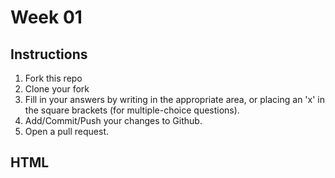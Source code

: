 # Week 01

## Instructions

1. Fork this repo
2. Clone your fork
3. Fill in your answers by writing in the appropriate area, or placing an 'x' in
the square brackets (for multiple-choice questions).
4. Add/Commit/Push your changes to Github.
5. Open a pull request.

## HTML

<!--### Question #1

What does it mean for an HTML tag to be "semantic"? Give an example of a short snippet of HTML written using semantic tags and non-semantic tags.

Semantic tags are HTML tags whose names clearly describe their content.  These tags help the developer separate content structure from styling.  For example, the <footer> tag defines footer content:

	<footer>This content goes in the footer.</footer>

Non-semantic tags do not describe their content and sometimes focus on content styling.  An example is the <b> tag, which is used to create the bold text:

	<footer><b>This footer content is now bold.</b></footer>

### Question #2

What is the purpose of the `alt` attribute? e.g:

```html
<img src='https://jesse.sh/img/me.jpg' alt='Jesse Shawl'/>
```

The 'alt' attribute provides alternative text in the event the associated image cannot load in the page.  In the above example, "Jesse Shawl" would display in place of the image.

### Question #3

What is the purpose of the `<head></head>` tag in HTML?

The <head> tag is used to define page content that is not displayed, necessarily, but used to provide information about the document (metadata, for example).  It should be placed before the <body> tag and will contain other tags such as <title>; <link> to reference an external stylesheet (or <style> for internal styling); and/or <script> to call javascript functions, for example.

## CSS

### Question #4

In the spaces below, write the CSS property that best matches the given description.

The choices are `border`, `outline`, `padding`, and `margin`. You will leave two spaces blank.

Your Answer:

MARGIN: Defines the distance between an element's border and adjacent elements' borders.
BORDER: Inserts a "wall" around an element.
PADDING: Defines the distance between an element's content and its border.
___: Defines the width of an element.
OUTLINE: Overlays a "wall" on top of an element.
___: Defines the distance between the center of an element and the center of the adjacent element.

### Question #5

What does the following selector do?  `ul.dropdown > li`?

Select 1:

[] Selects all li's which are directly inside a ul of class dropdown (children)
[X] Selects all li's which are anywhere inside a ul of class dropdown (any descendant)
[] Selects all ul's of class dropdown, as well as the children elements that are li's
[] Selects all ul's of class dropdown, only if their children are exclusively li's

### Question #6

Identify the three places CSS can go, and rank them in terms of specificity:

1. Inline
2. Internal
3. External

## Git

### Question #7

Which of the following represents a correct workflow for submitting a PR on a non-master branch?
(ignore the lack of commit messages)

Select 1:

[X] fork on github; git clone <fork_url>; git checkout -b <charlie_solution>; git add <files>; git commit; git push; create pull request
[] fork on github; git clone <ga_dc_url>; git checkout -b <charlie_solution>; git add <files>; git commit; git push; create pull request
[] git clone <ga_dc_url>; git branch <charlie_solution>; git add <files>; git commit; git push; create pull request
[] fork on github; git clone <fork_url>; git checkout -b <charlie_solution>; git add <files>; git commit; git pull; create pull request

### Question 8

What is the difference between a fork and a clone?

In Git, a fork is a repository copy that is stored in one's remote repository.  A clone is a repository copy that is stored in one's local repository.

### Question 9

How is `git pull` related to `git fetch`?

Git 'pull' and git 'fetch' both grab current copies of a remote branch's repository and store them locally.  However, git 'pull' goes one step further and merges changes made to the current branch into the local copy.
